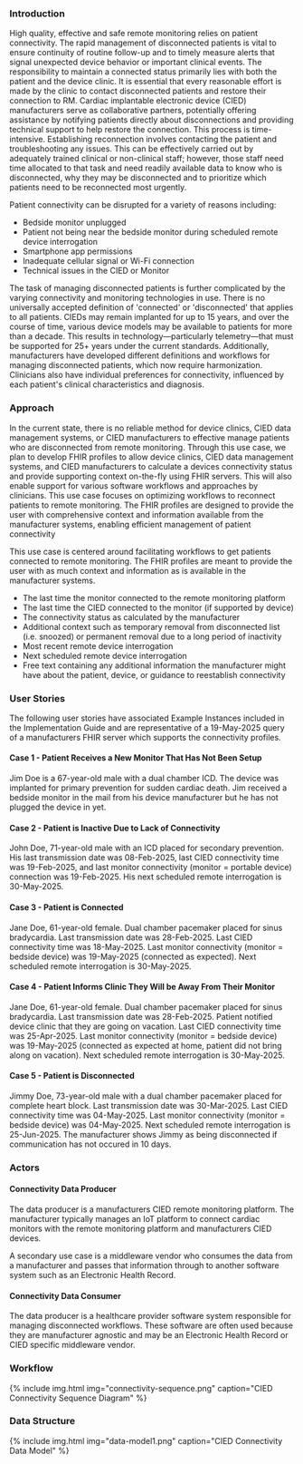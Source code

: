 ### Introduction

High quality, effective and safe remote monitoring relies on patient connectivity.  The rapid management of disconnected patients is vital to ensure continuity of routine follow-up and to timely measure alerts that signal unexpected device behavior or important clinical events. The responsibility to maintain a connected status primarily lies with both the patient and the device clinic. It is essential that every reasonable effort is made by the clinic to contact disconnected patients and restore their connection to RM.
Cardiac implantable electronic device (CIED) manufacturers serve as collaborative partners, potentially offering assistance by notifying patients directly about disconnections and providing technical support to help restore the connection. This process is time-intensive. Establishing reconnection involves contacting the patient and troubleshooting any issues. This can be effectively carried out by adequately trained clinical or non-clinical staff; however, those staff need time allocated to that task and need readily available data to know who is disconnected, why they may be disconnected and to prioritize which patients need to be reconnected most urgently. 

Patient connectivity can be disrupted for a variety of reasons including:
* Bedside monitor unplugged
* Patient not being near the bedside monitor during scheduled remote device interrogation
* Smartphone app permissions
* Inadequate cellular signal or Wi-Fi connection
* Technical issues in the CIED or Monitor

The task of managing disconnected patients is further complicated by the varying connectivity and monitoring technologies in use. There is no universally accepted definition of 'connected' or 'disconnected' that applies to all patients. CIEDs may remain implanted for up to 15 years, and over the course of time, various device models may be available to patients for more than a decade. This results in technology—particularly telemetry—that must be supported for 25+ years under the current standards. Additionally, manufacturers have developed different definitions and workflows for managing disconnected patients, which now require harmonization. Clinicians also have individual preferences for connectivity, influenced by each patient's clinical characteristics and diagnosis.

### Approach

In the current state, there is no reliable method for device clinics, CIED data management systems, or CIED manufacturers to effective manage patients who are disconnected from remote monitoring. Through this use case, we plan to develop FHIR profiles to allow device clinics, CIED data management systems, and CIED manufacturers to calculate a devices connectivity status and provide supporting context on-the-fly using FHIR servers. This will also enable support for various software workflows and approaches by clinicians.
This use case focuses on optimizing workflows to reconnect patients to remote monitoring. The FHIR profiles are designed to provide the user with comprehensive context and information available from the manufacturer systems, enabling efficient management of patient connectivity 

This use case is centered around facilitating workflows to get patients connected to remote monitoring. The FHIR profiles are meant to provide the user with as much context and information as is available in the manufacturer systems. 
* The last time the monitor connected to the remote monitoring platform
* The last time the CIED connected to the monitor (if supported by device)
* The connectivity status as calculated by the manufacturer
* Additional context such as temporary removal from disconnected list (i.e. snoozed) or permanent removal due to a long period of inactivity
* Most recent remote device interrogation
* Next scheduled remote device interrogation
* Free text containing any additional information the manufacturer might have about the patient, device, or guidance to reestablish connectivity 

### User Stories
The following user stories have associated Example Instances included in the Implementation Guide and are representative of a 19-May-2025 query of a manufacturers FHIR server which supports the connectivity profiles.

#### Case 1 - Patient Receives a New Monitor That Has Not Been Setup
Jim Doe is a 67-year-old male with a dual chamber ICD. The device was implanted for primary prevention for sudden cardiac death. Jim received a bedside monitor in the mail from his device manufacturer but he has not plugged the device in yet.

#### Case 2 - Patient is Inactive Due to Lack of Connectivity
John Doe, 71-year-old male with an ICD placed for secondary prevention. His last transmission date was 08-Feb-2025, last CIED connectivity time was 19-Feb-2025, and last monitor connectivity (monitor = portable device) connection was 19-Feb-2025. His next scheduled remote interrogation is 30-May-2025.

#### Case 3 - Patient is Connected
Jane Doe, 61-year-old female. Dual chamber pacemaker placed for sinus bradycardia. Last transmission date was 28-Feb-2025. Last CIED connectivity time was 18-May-2025. Last monitor connectivity (monitor = bedside device) was 19-May-2025 (connected as expected). Next scheduled remote interrogation is 30-May-2025.

#### Case 4 - Patient Informs Clinic They Will be Away From Their Monitor
Jane Doe, 61-year-old female. Dual chamber pacemaker placed for sinus bradycardia. Last transmission date was 28-Feb-2025. Patient notified device clinic that they are going on vacation. Last CIED connectivity time was 25-Apr-2025. Last monitor connectivity (monitor = bedside device) was 19-May-2025 (connected as expected at home, patient did not bring along on vacation). Next scheduled remote interrogation is 30-May-2025.

#### Case 5 - Patient is Disconnected
Jimmy Doe, 73-year-old male with a dual chamber pacemaker placed for complete heart block. Last transmission date was 30-Mar-2025. Last CIED connectivity time was 04-May-2025. Last monitor connectivity (monitor = bedside device) was 04-May-2025. Next scheduled remote interrogation is 25-Jun-2025. The manufacturer shows Jimmy as being disconnected if communication has not occured in 10 days.

### Actors
#### Connectivity Data Producer
The data producer is a manufacturers CIED remote monitoring platform. The manufacturer typically manages an IoT platform to connect cardiac monitors with the remote monitoring platform and manufacturers CIED devices.

A secondary use case is a middleware vendor who consumes the data from a manufacturer and passes that information through to another software system such as an Electronic Health Record.

#### Connectivity Data Consumer
The data producer is a healthcare provider software system responsible for managing disconnected workflows. These software are often used because they are manufacturer agnostic and may be an Electronic Health Record or CIED specific middleware vendor.

### Workflow
{% include img.html img="connectivity-sequence.png" caption="CIED Connectivity Sequence Diagram" %} 

### Data Structure
{% include img.html img="data-model1.png" caption="CIED Connectivity Data Model" %} 